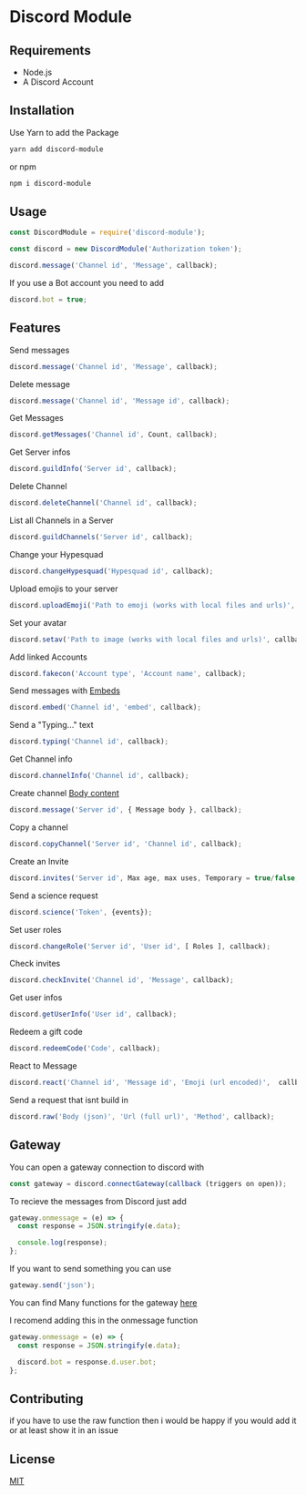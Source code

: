 # Discord Module

## Requirements

- Node.js
- A Discord Account

## Installation

Use Yarn to add the Package
```bash
yarn add discord-module
```
or npm
```bash
npm i discord-module
```

## Usage
```javascript
const DiscordModule = require('discord-module');

const discord = new DiscordModule('Authorization token');

discord.message('Channel id', 'Message', callback);
```

If you use a Bot account you need to add
```javascript
discord.bot = true;
```

## Features

Send messages
```javascript
discord.message('Channel id', 'Message', callback);
```

Delete message
```javascript
discord.message('Channel id', 'Message id', callback);
```

Get Messages
```javascript
discord.getMessages('Channel id', Count, callback);
```

Get Server infos
```javascript
discord.guildInfo('Server id', callback);
```

Delete Channel
```javascript
discord.deleteChannel('Channel id', callback);
```

List all Channels in a Server
```javascript
discord.guildChannels('Server id', callback);
```

Change your Hypesquad
```javascript
discord.changeHypesquad('Hypesquad id', callback);
```

Upload emojis to your server
```javascript
discord.uploadEmoji('Path to emoji (works with local files and urls)', 'Server id', 'Emoji name', callback);
```

Set your avatar
```javascript
discord.setav('Path to image (works with local files and urls)', callback);
```

Add linked Accounts
```javascript
discord.fakecon('Account type', 'Account name', callback);
```

Send messages with [Embeds](https://discordapp.com/developers/docs/resources/channel#embed-object)
```javascript
discord.embed('Channel id', 'embed', callback);
```

Send a "Typing..." text
```javascript
discord.typing('Channel id', callback);
```

Get Channel info
```javascript
discord.channelInfo('Channel id', callback);
```

Create channel [Body content](https://discordapp.com/developers/docs/resources/guild#create-guild-channel)
```javascript
discord.message('Server id', { Message body }, callback);
```

Copy a channel
```javascript
discord.copyChannel('Server id', 'Channel id', callback);
```

Create an Invite
```javascript
discord.invites('Server id', Max age, max uses, Temporary = true/false, callback);
```

Send a science request
```javascript
discord.science('Token', {events});
```

Set user roles
```javascript
discord.changeRole('Server id', 'User id', [ Roles ], callback);
```

Check invites
```javascript
discord.checkInvite('Channel id', 'Message', callback);
```

Get user infos
```javascript
discord.getUserInfo('User id', callback);
```

Redeem a gift code
```javascript
discord.redeemCode('Code', callback);
```

React to Message
```javascript
discord.react('Channel id', 'Message id', 'Emoji (url encoded)',  callback);
```

Send a request that isnt build in
```javascript
discord.raw('Body (json)', 'Url (full url)', 'Method', callback);
```


## Gateway

You can open a gateway connection to discord with
```javascript
const gateway = discord.connectGateway(callback (triggers on open));
```

To recieve the messages from Discord just add
```javascript
gateway.onmessage = (e) => {
  const response = JSON.stringify(e.data);

  console.log(response);
};
```

If you want to send something you can use
```javascript
gateway.send('json');
```

You can find Many functions for the gateway [here](https://discordapp.com/developers/docs/topics/gateway)

I recomend adding this in the onmessage function 

```javascript
gateway.onmessage = (e) => {
  const response = JSON.stringify(e.data);

  discord.bot = response.d.user.bot;
};
```

## Contributing

if you have to use the raw function then i would be happy if you would add it or at least show it in an issue

## License
[MIT](https://choosealicense.com/licenses/mit/)
